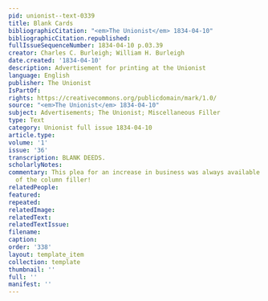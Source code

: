 ```yaml
---
pid: unionist--text-0339
title: Blank Cards
bibliographicCitation: "<em>The Unionist</em> 1834-04-10"
bibliographicCitation.republished: 
fullIssueSequenceNumber: 1834-04-10 p.03.39
creator: Charles C. Burleigh; William H. Burleigh
date.created: '1834-04-10'
description: Advertisement for printing at the Unionist
language: English
publisher: The Unionist
IsPartOf: 
rights: https://creativecommons.org/publicdomain/mark/1.0/
source: "<em>The Unionist</em> 1834-04-10"
subject: Advertisements; The Unionist; Miscellaneous Filler
type: Text
category: Unionist full issue 1834-04-10
article.type: 
volume: '1'
issue: '36'
transcription: BLANK DEEDS.
scholarlyNotes: 
commentary: This plea for an increase in business was always available for bottom
  of the column filler!
relatedPeople: 
featured: 
repeated: 
relatedImage: 
relatedText: 
relatedTextIssue: 
filename: 
caption: 
order: '338'
layout: template_item
collection: template
thumbnail: ''
full: ''
manifest: ''
---
```

